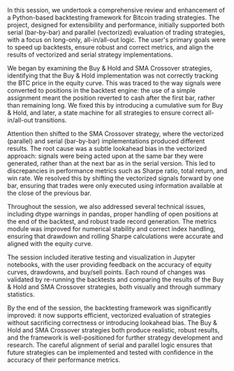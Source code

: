 In this session, we undertook a comprehensive review and enhancement of a Python-based backtesting framework for Bitcoin trading strategies. The project, designed for extensibility and performance, initially supported both serial (bar-by-bar) and parallel (vectorized) evaluation of trading strategies, with a focus on long-only, all-in/all-out logic. The user's primary goals were to speed up backtests, ensure robust and correct metrics, and align the results of vectorized and serial strategy implementations.

We began by examining the Buy & Hold and SMA Crossover strategies, identifying that the Buy & Hold implementation was not correctly tracking the BTC price in the equity curve. This was traced to the way signals were converted to positions in the backtest engine: the use of a simple assignment meant the position reverted to cash after the first bar, rather than remaining long. We fixed this by introducing a cumulative sum for Buy & Hold, and later, a state machine for all strategies to ensure correct all-in/all-out transitions.

Attention then shifted to the SMA Crossover strategy, where the vectorized (parallel) and serial (bar-by-bar) implementations produced different results. The root cause was a subtle lookahead bias in the vectorized approach: signals were being acted upon at the same bar they were generated, rather than at the next bar as in the serial version. This led to discrepancies in performance metrics such as Sharpe ratio, total return, and win rate. We resolved this by shifting the vectorized signals forward by one bar, ensuring that trades were only executed using information available at the close of the previous bar.

Throughout the session, we also addressed several technical issues, including dtype warnings in pandas, proper handling of open positions at the end of the backtest, and robust trade record generation. The metrics module was improved for numerical stability and correct index handling, ensuring that drawdown and rolling Sharpe calculations were accurate and aligned with the equity curve.

The session included iterative testing and visualization in Jupyter notebooks, with the user providing feedback on the accuracy of equity curves, drawdowns, and buy/sell points. Each round of changes was validated by re-running the backtests and comparing the results of the Buy & Hold and SMA Crossover strategies, both visually and through summary statistics.

By the end of the session, the backtesting framework was significantly improved: it now supports efficient, vectorized evaluation of strategies without sacrificing correctness or introducing lookahead bias. The Buy & Hold and SMA Crossover strategies both produce realistic, robust results, and the framework is well-positioned for further strategy development and research. The careful alignment of serial and parallel logic ensures that future strategies can be implemented and tested with confidence in the accuracy of their performance metrics.
